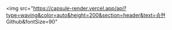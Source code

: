 <img src="https://capsule-render.vercel.app/api?type=waving&color=auto&height=200&section=header&text=승현 Github&fontSize=90"
